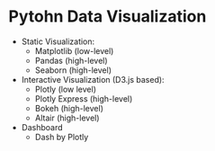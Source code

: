 # Pytohn Data Visualization
- Static Visualization:
    - Matplotlib (low-level)
    - Pandas (high-level)
    - Seaborn (high-level)
- Interactive Visualization (D3.js based):
    - Plotly (low level)
    - Plotly Express (high-level)
    - Bokeh (high-level)
    - Altair (high-level)
- Dashboard
    - Dash by Plotly
